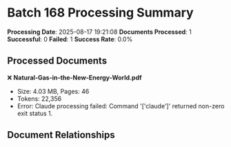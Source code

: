 # Batch 168 Processing Summary

**Processing Date**: 2025-08-17 19:21:08
**Documents Processed**: 1
**Successful**: 0
**Failed**: 1
**Success Rate**: 0.0%

## Processed Documents

❌ **Natural-Gas-in-the-New-Energy-World.pdf**
   - Size: 4.03 MB, Pages: 46
   - Tokens: 22,356
   - Error: Claude processing failed: Command '['claude']' returned non-zero exit status 1.

## Document Relationships
